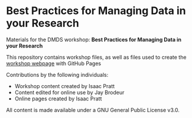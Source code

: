 # Best Practices for Managing Data in your Research
Materials for the DMDS workshop: **Best Practices for Managing Data in your Research**  

This repository contains workshop files, as well as files used to create the [workshop webpage](https://scds.github.io/intro-rdm) with GitHub Pages   


Contributions by the following individuals: 
- Workshop content created by Isaac Pratt
- Content edited for online use by Jay Brodeur
- Online pages created by Isaac Pratt


  
All content is made available under a GNU General Public License v3.0.
